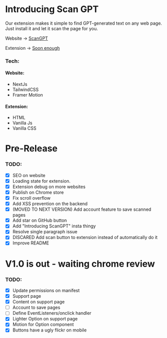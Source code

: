 # Introducing Scan GPT

Our extension makes it simple to find GPT-generated text on any web page. Just install it and let it scan the page for you.

Website → [ ScanGPT ](https://scangpt.space)

Extension → [ Soon enough ](https://scangpt.space)

### Tech:

#### Website:

- NextJs
- TailwindCSS
- Framer Motion

#### Extension:

- HTML
- Vanilla Js
- Vanilla CSS

# Pre-Release

### TODO:

- [x] SEO on website
- [x] Loading state for extension.
- [x] Extension debug on more websites
- [x] Publish on Chrome store
- [x] Fix scroll overflow
- [x] Add XSS prevention on the backend
- [x] (MOVED TO NEXT VERSION) Add account feature to save scanned pages
- [x] Add star on GitHub button
- [x] Add "Introducing ScanGPT" insta thingy
- [x] Resolve single paragraph issue
- [x] DISCARED Add scan button to extension instead of automatically do it
- [x] Improve README

# V1.0 is out - waiting chrome review

### TODO:

- [x] Update permissions on manifest
- [x] Support page
- [x] Content on support page
- [ ] Account to save pages
- [ ] Define EventListeners/onclick handler
- [x] Lighter Option on support page
- [x] Motion for Option component
- [x] Buttons have a ugly flickr on mobile
